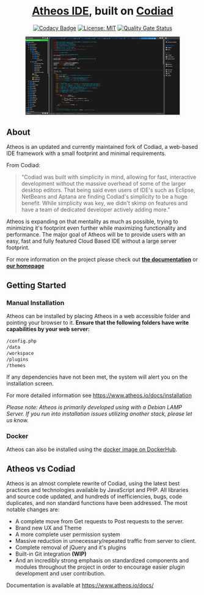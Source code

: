 <br/>
<div align="center">
    <h1><a href="https://atheos.io/">Atheos IDE</a>, built on <a href="http://codiad.com/">Codiad</a></h1>
</div>

<div align="center">

[![Codacy Badge](https://api.codacy.com/project/badge/Grade/2c36f9f63b294165b604193efb8cc058)](https://www.codacy.com/gh/Atheos/Atheos?utm_source=github.com&amp;utm_medium=referral&amp;utm_content=Atheos/Atheos&amp;utm_campaign=Badge_Grade)
[![License: MIT](https://img.shields.io/badge/License-MIT-yellow.svg)](https://opensource.org/licenses/MIT)
[![Quality Gate Status](https://sonarcloud.io/api/project_badges/measure?project=Atheos_Atheos&metric=alert_status)](https://sonarcloud.io/dashboard?id=Atheos_Atheos)

</div>


<div style='margin:0 auto;width:80%;'>

![Screenshot: Atheos](/docs/atheos_v5.png?raw=true "Atheos")

</div>

## About
Atheos is an updated and currently maintained fork of Codiad, a web-based IDE framework with a small footprint and minimal requirements. 

From Codiad:
> "Codiad was built with simplicity in mind, allowing for fast, interactive development without the massive overhead of some of the larger desktop editors. That being said even users of IDE's such as Eclipse, NetBeans and Aptana are finding Codiad's simplicity to be a huge benefit. While simplicity was key, we didn't skimp on features and have a team of dedicated developer actively adding more."

Atheos is expanding on that mentality as much as possible, trying to minimizing it's footprint even further while maximizing functionality and performance. The major goal of Atheos will be to provide users with an easy, fast and fully featured Cloud Based IDE without a large server footprint.

For more information on the project please check out **[the documentation](https://www.atheos.io/docs)** or **[our homepage](http://www.atheos.io)**

## Getting Started
### Manual Installation
Atheos can be installed by placing Atheos in a web accessible folder and pointing your browser to it.
**Ensure that the following folders have write capabilities by your web server:**
```
/config.php
/data
/workspace
/plugins
/themes
```
If any dependencies have not been met, the system will alert you on the installation screen.

For more detailed information see https://www.atheos.io/docs/installation

*Please note: Atheos is primarily developed using with a Debian LAMP Server. If you run into installation issues utilizing another stack, please let us know.*

### Docker
Atheos can  also be installed using the [docker image on DockerHub]([https://hub.docker.com/r/hlsiira/atheos](https://hub.docker.com/r/hlsiira/atheos)).

## Atheos vs Codiad
Atheos is an almost complete rewrite of Codiad, using the latest best practices and technologies available by JavaScript and PHP. All libraries and source code updated, and hundreds of inefficiencies, bugs,  code duplicates, and non standard functions have been addressed. The most notable changes are:
* A complete move from Get requests to Post requests to the server.
* Brand new UX and Theme
* A more complete user permission system 
* Massive reduction in unnecessary/repeated traffic from server to client.
* Complete removal of jQuery and it's plugins
* Built-in Git integration **(WIP)**
* And an incredibly strong emphasis on standardized components and modules throughout the project in order to encourage easier plugin development and user contribution.

Documentation is available at https://www.atheos.io/docs/
